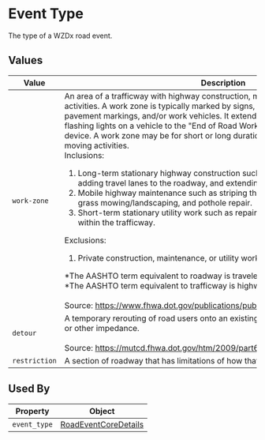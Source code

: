 # Event Type
The type of a WZDx road event.

## Values
Value | Description
--- | ---
`work-zone` | An area of a trafficway with highway construction, maintenance, or utility-work activities.  A work zone is typically marked by signs, channeling devices, barriers, pavement markings, and/or work vehicles.  It extends from the first warning sign or flashing lights on a vehicle to the "End of Road Work" sign or the last traffic control device.  A work zone may be for short or long durations and may include stationary or moving activities.<br>Inclusions:<ol><li>Long-term stationary highway construction such as building a new bridge, adding travel lanes to the roadway, and extending an existing trafficway.<li>Mobile highway maintenance such as striping the roadway, median, and roadside grass mowing/landscaping, and pothole repair.<li>Short-term stationary utility work such as repairing electric, gas, or water lines within the trafficway.</ol>Exclusions:<ol><li>Private construction, maintenance, or utility work outside the trafficway.</ol>*The AASHTO term equivalent to roadway is traveled way.<br>*The AASHTO term equivalent to trafficway is highway, street, or road.<br><br>Source: https://www.fhwa.dot.gov/publications/publicroads/99mayjun/workzone.cfm
`detour` | A temporary rerouting of road users onto an existing trafficway to avoid a work zone or other impedance.<br><br>Source: https://mutcd.fhwa.dot.gov/htm/2009/part6/part6c.htm
`restriction` | A section of roadway that has limitations of how that section can be used.

## Used By
Property | Object
--- | ---
`event_type` | [RoadEventCoreDetails](/spec-content/objects/RoadEventCoreDetails.md)
